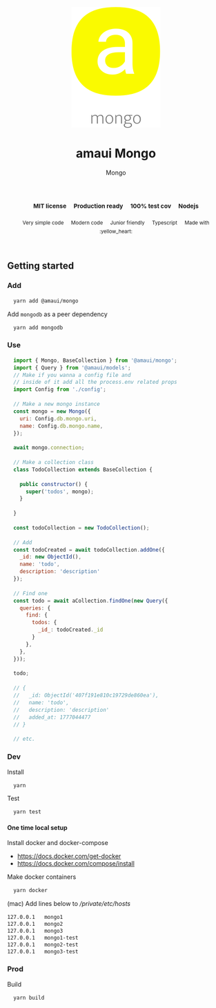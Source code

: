 
</br >
</br >

<p align='center'>
  <a target='_blank' rel='noopener noreferrer' href='#'>
    <img src='utils/images/logo.svg' alt='amaui logo' />
  </a>
</p>

<h1 align='center'>amaui Mongo</h1>

<p align='center'>
  Mongo
</p>

<br />

<h3 align='center'>
  <sub>MIT license&nbsp;&nbsp;&nbsp;&nbsp;</sub>
  <sub>Production ready&nbsp;&nbsp;&nbsp;&nbsp;</sub>
  <sub>100% test cov&nbsp;&nbsp;&nbsp;&nbsp;</sub>
  <sub>Nodejs</sub>
</h3>

<p align='center'>
    <sub>Very simple code&nbsp;&nbsp;&nbsp;&nbsp;</sub>
    <sub>Modern code&nbsp;&nbsp;&nbsp;&nbsp;</sub>
    <sub>Junior friendly&nbsp;&nbsp;&nbsp;&nbsp;</sub>
    <sub>Typescript&nbsp;&nbsp;&nbsp;&nbsp;</sub>
    <sub>Made with :yellow_heart:</sub>
</p>

<br />

## Getting started

### Add

```sh
  yarn add @amaui/mongo
```

Add `mongodb` as a peer dependency

```sh
  yarn add mongodb
```

### Use

```javascript
  import { Mongo, BaseCollection } from '@amaui/mongo';
  import { Query } from '@amaui/models';
  // Make if you wanna a config file and
  // inside of it add all the process.env related props
  import Config from './config';

  // Make a new mongo instance
  const mongo = new Mongo({
    uri: Config.db.mongo.uri,
    name: Config.db.mongo.name,
  });

  await mongo.connection;

  // Make a collection class
  class TodoCollection extends BaseCollection {

    public constructor() {
      super('todos', mongo);
    }

  }

  const todoCollection = new TodoCollection();

  // Add
  const todoCreated = await todoCollection.addOne({
    _id: new ObjectId(),
    name: 'todo',
    description: 'description'
  });

  // Find one
  const todo = await aCollection.findOne(new Query({
    queries: {
      find: {
        todos: {
          _id_: todoCreated._id
        }
      },
    },
  }));

  todo;

  // {
  //   _id: ObjectId('407f191e810c19729de860ea'),
  //   name: 'todo',
  //   description: 'description'
  //   added_at: 1777044477
  // }

  // etc.
```

### Dev

Install

```sh
  yarn
```

Test

```sh
  yarn test
```

#### One time local setup

Install docker and docker-compose

  - https://docs.docker.com/get-docker
  - https://docs.docker.com/compose/install

Make docker containers

```sh
  yarn docker
```

(mac) Add lines below to */private/etc/hosts*
```
127.0.0.1   mongo1
127.0.0.1   mongo2
127.0.0.1   mongo3
127.0.0.1   mongo1-test
127.0.0.1   mongo2-test
127.0.0.1   mongo3-test
```

### Prod

Build

```sh
  yarn build
```
